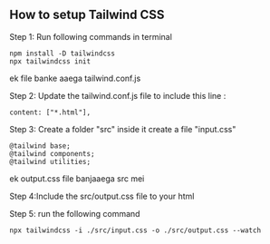 ## How to setup Tailwind CSS

Step 1: Run following commands in terminal

```
npm install -D tailwindcss
npx tailwindcss init
```
ek file banke aaega tailwind.conf.js 

Step 2: Update the tailwind.conf.js file to include this line :

```
content: ["*.html"],
```
Step 3: Create a folder "src" inside it create a file "input.css"

```
@tailwind base;
@tailwind components;
@tailwind utilities;
```
ek output.css file banjaaega src mei 

Step 4:Include the src/output.css file to your html

Step 5: run the following command 

```
npx tailwindcss -i ./src/input.css -o ./src/output.css --watch
```
